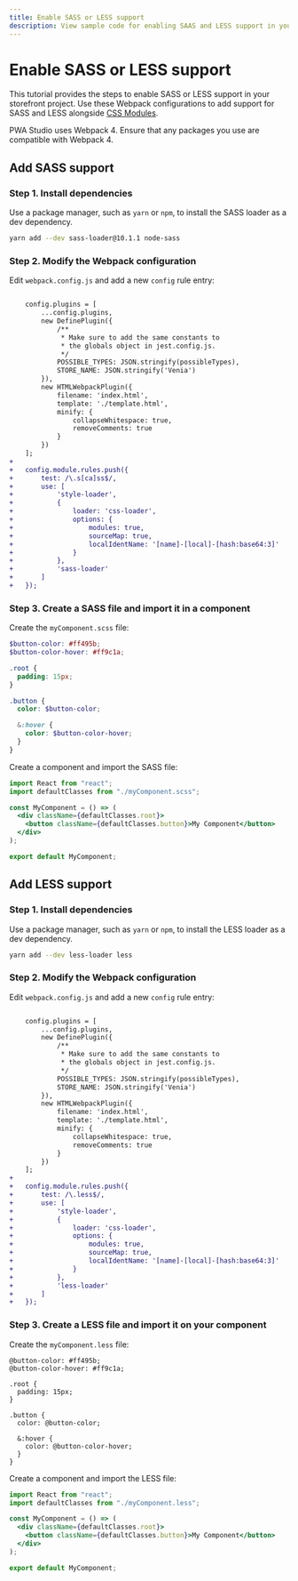 ```yaml
---
title: Enable SASS or LESS support
description: View sample code for enabling SAAS and LESS support in your PWA Studio storefront project. 
---
```


# Enable SASS or LESS support

This tutorial provides the steps to enable SASS or LESS support in your storefront project.
Use these Webpack configurations to add support for SASS and LESS alongside [CSS Modules][].

<InlineAlert variant="help" slots="text"/>

PWA Studio uses Webpack 4. Ensure that any packages you use are compatible with Webpack 4.

[css modules]: /guides/general-concepts/css-modules/

## Add SASS support

### Step 1. Install dependencies

Use a package manager, such as `yarn` or `npm`, to install the SASS loader as a dev dependency.

```sh
yarn add --dev sass-loader@10.1.1 node-sass
```

### Step 2. Modify the Webpack configuration

Edit `webpack.config.js` and add a new `config` rule entry:

```diff

    config.plugins = [
        ...config.plugins,
        new DefinePlugin({
            /**
             * Make sure to add the same constants to
             * the globals object in jest.config.js.
             */
            POSSIBLE_TYPES: JSON.stringify(possibleTypes),
            STORE_NAME: JSON.stringify('Venia')
        }),
        new HTMLWebpackPlugin({
            filename: 'index.html',
            template: './template.html',
            minify: {
                collapseWhitespace: true,
                removeComments: true
            }
        })
    ];
+
+   config.module.rules.push({
+       test: /\.s[ca]ss$/,
+       use: [
+           'style-loader',
+           {
+               loader: 'css-loader',
+               options: {
+                   modules: true,
+                   sourceMap: true,
+                   localIdentName: '[name]-[local]-[hash:base64:3]'
+               }
+           },
+           'sass-loader'
+       ]
+   });
```

### Step 3. Create a SASS file and import it in a component

Create the `myComponent.scss` file:

```scss
$button-color: #ff495b;
$button-color-hover: #ff9c1a;

.root {
  padding: 15px;
}

.button {
  color: $button-color;

  &:hover {
    color: $button-color-hover;
  }
}
```

Create a component and import the SASS file:

```jsx
import React from "react";
import defaultClasses from "./myComponent.scss";

const MyComponent = () => (
  <div className={defaultClasses.root}>
    <button className={defaultClasses.button}>My Component</button>
  </div>
);

export default MyComponent;
```

## Add LESS support

### Step 1. Install dependencies

Use a package manager, such as `yarn` or `npm`, to install the LESS loader as a dev dependency.

```sh
yarn add --dev less-loader less
```

### Step 2. Modify the Webpack configuration

Edit `webpack.config.js` and add a new `config` rule entry:

```diff

    config.plugins = [
        ...config.plugins,
        new DefinePlugin({
            /**
             * Make sure to add the same constants to
             * the globals object in jest.config.js.
             */
            POSSIBLE_TYPES: JSON.stringify(possibleTypes),
            STORE_NAME: JSON.stringify('Venia')
        }),
        new HTMLWebpackPlugin({
            filename: 'index.html',
            template: './template.html',
            minify: {
                collapseWhitespace: true,
                removeComments: true
            }
        })
    ];
+
+   config.module.rules.push({
+       test: /\.less$/,
+       use: [
+           'style-loader',
+           {
+               loader: 'css-loader',
+               options: {
+                   modules: true,
+                   sourceMap: true,
+                   localIdentName: '[name]-[local]-[hash:base64:3]'
+               }
+           },
+           'less-loader'
+       ]
+   });
```

### Step 3. Create a LESS file and import it on your component

Create the `myComponent.less` file:

```less
@button-color: #ff495b;
@button-color-hover: #ff9c1a;

.root {
  padding: 15px;
}

.button {
  color: @button-color;

  &:hover {
    color: @button-color-hover;
  }
}
```

Create a component and import the LESS file:

```jsx
import React from "react";
import defaultClasses from "./myComponent.less";

const MyComponent = () => (
  <div className={defaultClasses.root}>
    <button className={defaultClasses.button}>My Component</button>
  </div>
);

export default MyComponent;
```
